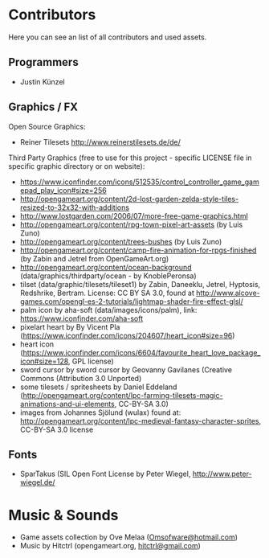 ﻿# Contributors

Here you can see an list of all contributors and used assets.

## Programmers
  - Justin Künzel

## Graphics / FX

Open Source Graphics:
  - Reiner Tilesets http://www.reinerstilesets.de/de/

Third Party Graphics (free to use for this project - specific LICENSE file in specific graphic directory or on website):
  - https://www.iconfinder.com/icons/512535/control_controller_game_gamepad_play_icon#size=256
  - http://opengameart.org/content/2d-lost-garden-zelda-style-tiles-resized-to-32x32-with-additions
  - http://www.lostgarden.com/2006/07/more-free-game-graphics.html
  - http://opengameart.org/content/rpg-town-pixel-art-assets (by Luis Zuno)
  - http://opengameart.org/content/trees-bushes (by Luis Zuno)
  - http://opengameart.org/content/camp-fire-animation-for-rpgs-finished (by Zabin and Jetrel from OpenGameArt.org)
  - http://opengameart.org/content/ocean-background (data/graphics/thirdparty/ocean - by KnoblePeronsa)
  - tilset (data/graphic/tilesets/tileset1) by Zabin, Daneeklu, Jetrel, Hyptosis, Redshrike, Bertram. License: CC BY SA 3.0, found at http://www.alcove-games.com/opengl-es-2-tutorials/lightmap-shader-fire-effect-glsl/
  - palm icon by aha-soft (data/images/icons/palm), link: https://www.iconfinder.com/aha-soft
  - pixelart heart by By Vicent Pla (https://www.iconfinder.com/icons/204607/heart_icon#size=96)
  - heart icon (https://www.iconfinder.com/icons/6604/favourite_heart_love_package_icon#size=128, GPL license)
  - sword cursor by sword cursor by Geovanny Gavilanes (Creative Commons (Attribution 3.0 Unported)
  - some tilesets / spritesheets by Daniel Eddeland (http://opengameart.org/content/lpc-farming-tilesets-magic-animations-and-ui-elements, CC-BY-SA 3.0)
  - images from Johannes Sjölund (wulax) found at: http://opengameart.org/content/lpc-medieval-fantasy-character-sprites, CC-BY-SA 3.0 license

## Fonts
  - SparTakus (SIL Open Font License by Peter Wiegel, http://www.peter-wiegel.de/

# Music & Sounds
  - Game assets collection by Ove Melaa (Omsofware@hotmail.com)
  - Music by Hitctrl (opengameart.org, hitctrl@gmail.com)